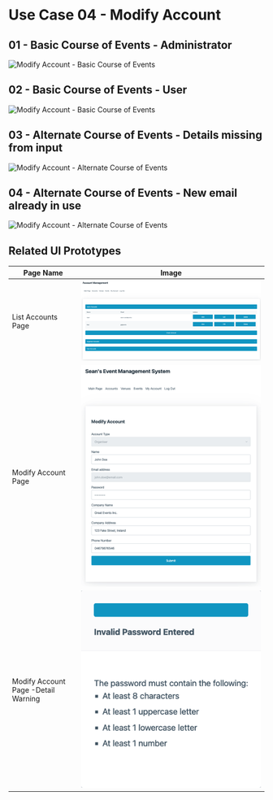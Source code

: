 # Use Case 04 - Modify Account

## 01 - Basic Course of Events - Administrator

![Modify Account - Basic Course of Events](/02-analysis/usecases/images/04-modify-account-basic1.png)

## 02 - Basic Course of Events - User

![Modify Account - Basic Course of Events](/02-analysis/usecases/images/04-modify-account-basic2.png)

## 03 - Alternate Course of Events - Details missing from input

![Modify Account - Alternate Course of Events](/02-analysis/usecases/images/04-modify-account-alternate1.png)

## 04 - Alternate Course of Events - New email already in use

![Modify Account - Alternate Course of Events](/02-analysis/usecases/images/04-modify-account-alternate2.png)

## Related UI Prototypes
| Page Name   | Image                                                  |
| ----------- |------------------------------------------------------------ |
| List Accounts Page | ![Main Page](/01-requirements-solution/uisketches/04-list-accounts.png) |
| Modify Account Page | ![Main Page](/01-requirements-solution/uisketches/07-modify-account.png) |
| Modify Account Page -Detail Warning | ![Main Page](/01-requirements-solution/uisketches/07-modify-account-password.png) |